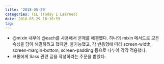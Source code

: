 ```yaml
---
title: '2018-05-29'
categories: TIL (Today I Learned)
date: 2018-05-29 18:10:59
tag:
---
```

- @mixin 내부에 @each를 사용해서 문제를 해결했다. 하나의 mixin 메서드로 모든 속성을 담아 해결하려고 했지만, 불가능했고, 각 반응형에 따라 screen-width, screen-margin-bottom, screen-padding 등으로 나누어 각각 적용했다.
- 크롱에게 Sass 관련 글을 작성하라는 주문을 받았다.